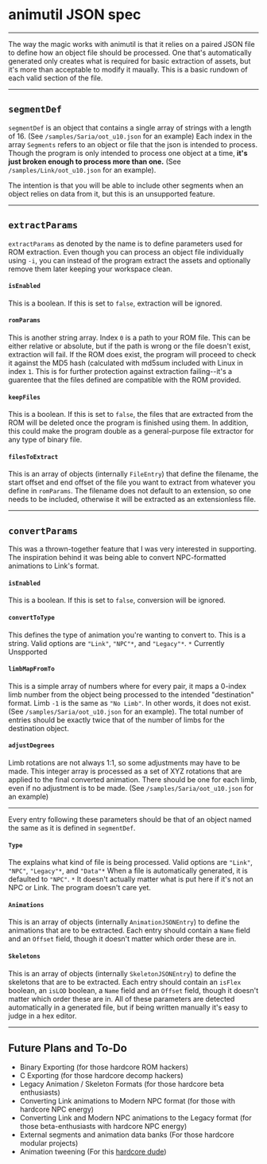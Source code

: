 # animutil JSON spec
---

The way the magic works with animutil is that it relies on a paired JSON file to define how an object file should be processed. One that's automatically generated only creates what is required for basic extraction of assets, but it's more than acceptable to modify it maually. This is a basic rundown of each valid section of the file.

---
## `segmentDef`
`segmentDef` is an object that contains a single array of strings with a length of 16. (See `/samples/Saria/oot_u10.json` for an example) Each index in the array `Segments` refers to an object or file that the json is intended to process. Though the program is only intended to process one object at a time, **it's just broken enough to process more than one.** (See `/samples/Link/oot_u10.json` for an example).

The intention is that you will be able to include other segments when an object relies on data from it, but this is an unsupported feature.

---

## `extractParams`
`extractParams` as denoted by the name is to define parameters used for ROM extraction. Even though you can process an object file individually using `-i`, you can instead of the program extract the assets and optionally remove them later keeping your workspace clean.

#### `isEnabled`
This is a boolean. If this is set to `false`, extraction will be ignored. 

#### `romParams`
This is another string array. Index `0` is a path to your ROM file. This can be either relative or absolute, but if the path is wrong or the file doesn't exist, extraction will fail. If the ROM does exist, the program will proceed to check it against the MD5 hash (calculated with md5sum included with Linux in index `1`. This is for further protection against extraction failing--it's a guarentee that the files defined are compatible with the ROM provided.

#### `keepFiles`
This is a boolean. If this is set to `false`, the files that are extracted from the ROM will be deleted once the program is finished using them. In addition, this could make the program double as a general-purpose file extractor for any type of binary file.

#### `filesToExtract`
This is an array of objects (internally `FileEntry`) that define the filename, the start offset and end offset of the file you want to extract from whatever you define in `romParams`. The filename does not default to an extension, so one needs to be included, otherwise it will be extracted as an extensionless file.

---
## `convertParams`
This was a thrown-together feature that I was very interested in supporting. The inspiration behind it was being able to convert NPC-formatted animations to Link's format.

#### `isEnabled`
This is a boolean. If this is set to `false`, conversion will be ignored.

#### `convertToType`
This defines the type of animation you're wanting to convert to. This is a string. Valid options are `"Link"`, `"NPC"*`, and `"Legacy"*`.
`*` Currently Unspported

#### `limbMapFromTo`
This is a simple array of numbers where for every pair, it maps a 0-index limb number from the object being processed to the intended "destination" format. Limb `-1` is the same as `"No Limb"`. In other words, it does not exist. (See `/samples/Saria/oot_u10.json` for an example). The total number of entries should be exactly twice that of the number of limbs for the destination object.

#### `adjustDegrees`
Limb rotations are not always 1:1, so some adjustments may have to be made. This integer array is processed as a set of XYZ rotations that are applied to the final converted animation. There should be one for each limb, even if no adjustment is to be made. (See `/samples/Saria/oot_u10.json` for an example)

---
Every entry following these parameters should be that of an object named the same as it is defined in `segmentDef`.

#### `Type`
The explains what kind of file is being processed. Valid options are `"Link"`, `"NPC"`, `"Legacy"*`, and `"Data"*` When a file is automatically generated, it is defaulted to `"NPC"`.
`*` It doesn't actually matter what is put here if it's not an NPC or Link. The program doesn't care yet.

#### `Animations`
This is an array of objects (internally `AnimationJSONEntry`) to define the animations that are to be extracted. Each entry should contain a `Name` field and an `Offset` field, though it doesn't matter which order these are in.

#### `Skeletons`
This is an array of objects (internally `SkeletonJSONEntry`) to define the skeletons that are to be extracted. Each entry should contain an `isFlex` boolean, an `isLOD` boolean, a `Name` field and an `Offset` field, though it doesn't matter which order these are in. All of these parameters are detected automatically in a generated file, but if being written manually it's easy to judge in a hex editor.

---
## Future Plans and To-Do
- Binary Exporting (for those hardcore ROM hackers)
- C Exporting (for those hardcore decomp hackers)
- Legacy Animation / Skeleton Formats (for those hardcore beta enthusiasts)
- Converting Link animations to Modern NPC format (for those with hardcore NPC energy)
- Converting Link and Modern NPC animations to the Legacy format (for those beta-enthusiasts with hardcore NPC energy)
- External segments and animation data banks (For those hardcore modular projects)
- Animation tweening (For this [hardcore dude](https://www.youtube.com/watch?v=wA5iEVHP2os))